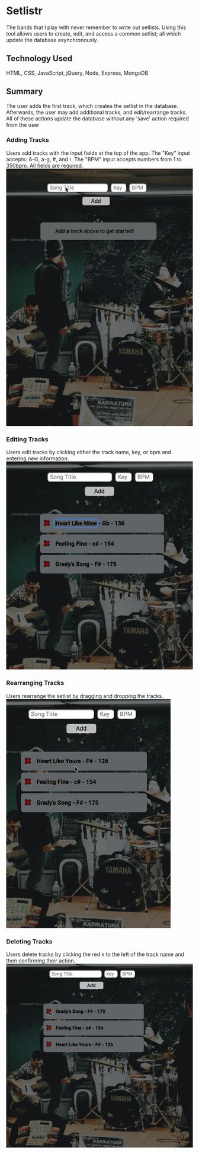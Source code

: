 # Setlistr
The bands that I play with never remember to write out setlists. Using this tool allows users to create, edit, and access a common setlist; all which update the database asynchronously.

## Technology Used
HTML, CSS, JavaScript, jQuery, Node, Express, MongoDB

## Summary
The user adds the first track, which creates the setlist in the database. Afterwards, the user may add additional tracks, and edit/rearrange tracks. All of these actions update the database without any 'save' action required from the user

### Adding Tracks
Users add tracks with the input fields at the top of the app. The "Key" input accepts: A-G, a-g, #, and ♮. The "BPM" input accepts numbers from 1 to 350bpm. All fields are required.
![add track video](https://github.com/chasingSublimity/Setlistr/blob/master/readme-videos/add-track.gif)

### Editing Tracks
Users edit tracks by clicking either the track name, key, or bpm and entering new information. 
![edit track video](https://github.com/chasingSublimity/Setlistr/blob/master/readme-videos/edit-track.gif)

### Rearranging Tracks
Users rearrange the setlist by dragging and dropping the tracks.
![rearrange track video](https://github.com/chasingSublimity/Setlistr/blob/master/readme-videos/rearrange-track.gif)

### Deleting Tracks
Users delete tracks by clicking the red x to the left of the track name and then confirming their action.
![delete track video](https://github.com/chasingSublimity/Setlistr/blob/master/readme-videos/delete-track.gif)